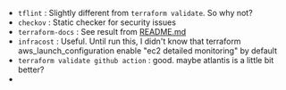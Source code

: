- `tflint` : Slightly different from `terraform validate`. So why not?
- `checkov` : Static checker for security issues
- `terraform-docs` : See result from [README.md](./README.md)
- `infracost` : Useful. Until run this, I didn't know that terraform aws_launch_configuration enable "ec2 detailed monitoring" by default
- `terraform validate github action` : good. maybe atlantis is a little bit better?
- 
